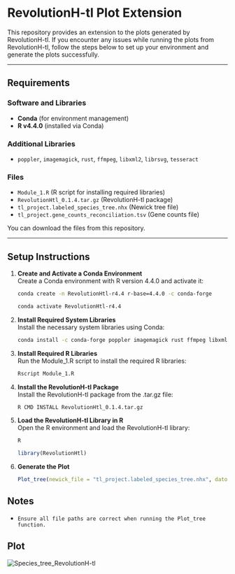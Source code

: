 # RevolutionH-tl Plot Extension

This repository provides an extension to the plots generated by RevolutionH-tl. If you encounter any issues while running the plots from RevolutionH-tl, follow the steps below to set up your environment and generate the plots successfully.

---

## Requirements

### Software and Libraries
- **Conda** (for environment management)
- **R v4.4.0** (installed via Conda)

### Additional Libraries
- `poppler`, `imagemagick`, `rust`, `ffmpeg`, `libxml2`, `librsvg`, `tesseract`

### Files
- `Module_1.R` (R script for installing required libraries)
- `RevolutionHtl_0.1.4.tar.gz` (RevolutionH-tl package)
- `tl_project.labeled_species_tree.nhx` (Newick tree file)
- `tl_project.gene_counts_reconciliation.tsv` (Gene counts file)

You can download the files from this repository.

---

## Setup Instructions

1. **Create and Activate a Conda Environment**  
   Create a Conda environment with R version 4.4.0 and activate it:
   ```bash
   conda create -n RevolutionHtl-r4.4 r-base=4.4.0 -c conda-forge
   ```
   ```bash
   conda activate RevolutionHtl-r4.4
   ```

2. **Install Required System Libraries**  
   Install the necessary system libraries using Conda:
   ```bash
   conda install -c conda-forge poppler imagemagick rust ffmpeg libxml2 librsvg tesseract
   ```

3. **Install Required R Libraries**  
   Run the Module_1.R script to install the required R libraries:
   ```bash
   Rscript Module_1.R
   ```

4. **Install the RevolutionH-tl Package**  
   Install the RevolutionH-tl package from the .tar.gz file:
   ```bash
   R CMD INSTALL RevolutionHtl_0.1.4.tar.gz
   ```

5. **Load the RevolutionH-tl Library in R**  
   Open the R environment and load the RevolutionH-tl library:
   ```bash
   R
   ```

   ```R
   library(RevolutionHtl)
   ```
6. **Generate the Plot**  
   ```R
   Plot_tree(newick_file = "tl_project.labeled_species_tree.nhx", datos_file = "tl_project.gene_counts_reconciliation.tsv", header = TRUE)
   ```

## Notes  
- `Ensure all file paths are correct when running the Plot_tree function.`

## Plot
![Species_tree_RevolutionH-tl]([https://github.com/user-attachments/assets/1c55f90e-f1cb-4a37-ae13-90c88868519c](https://github.com/gabiiMM/RevolutionH-tl_Plot_Extension/blob/main/Species_tree_RevolutionH-tl.jpg))
